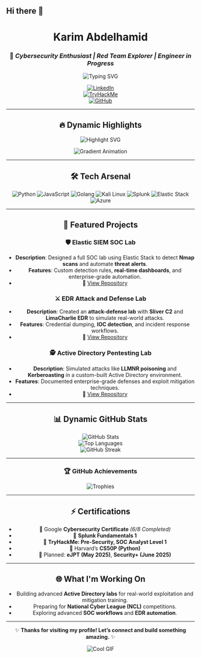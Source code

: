 ## Hi there 👋

<!--
**karimguelph/karimguelph** is a ✨ _special_ ✨ repository because its `README.md` (this file) appears on your GitHub profile.

Here are some ideas to get you started:

- 🔭 I’m currently working on ...
- 🌱 I’m currently learning ...
- 👯 I’m looking to collaborate on ...
- 🤔 I’m looking for help with ...
- 💬 Ask me about ...
- 📫 How to reach me: ...
- 😄 Pronouns: ...
- ⚡ Fun fact: ...
-->

<div align="center">

# **Karim Abdelhamid**  
### 🚀 *Cybersecurity Enthusiast | Red Team Explorer | Engineer in Progress*

![Typing SVG](https://readme-typing-svg.herokuapp.com?font=Fira+Code&size=28&duration=3500&pause=1000&color=00FF00&center=true&vCenter=true&width=1000&lines=🔐+Red+Teaming+and+SOC+Automation;⚔️+Building+Enterprise-Grade+Labs;💻+Cybersecurity+%26+Engineering;🚀+Leveling+Up+Every+Day)

[![LinkedIn](https://img.shields.io/badge/LinkedIn-%230077B5.svg?style=for-the-badge&logo=linkedin&logoColor=white)](https://www.linkedin.com/in/karim-abdelhamid-306873325/)  
[![TryHackMe](https://img.shields.io/badge/TryHackMe-%23212C42.svg?style=for-the-badge&logo=tryhackme&logoColor=white)](https://tryhackme.com/r/p/karimabdelhamid)  
[![GitHub](https://img.shields.io/badge/GitHub-%2312100E.svg?style=for-the-badge&logo=github&logoColor=white)](https://github.com/karimguelph)

</div>

---

<div align="center">

## 🔥 **Dynamic Highlights**

![Highlight SVG](https://readme-typing-svg.herokuapp.com?font=Fira+Code&size=22&duration=2500&pause=800&color=F39C12&center=true&vCenter=true&width=800&lines=%F0%9F%94%A8+Elite+SOC+Automation+Specialist;Building+Red+Team+Labs+with+Precision;Simulating+Enterprise+Threats+%E2%9A%A1%EF%B8%8F;Always+Growing+and+Leveling+Up+%F0%9F%9A%80)

![Gradient Animation](https://svgshare.com/i/uE9.svg)

---

## 🛠️ **Tech Arsenal**

![Python](https://img.shields.io/badge/Python-%233776AB.svg?style=for-the-badge&logo=python&logoColor=white)
![JavaScript](https://img.shields.io/badge/JavaScript-%23F7DF1E.svg?style=for-the-badge&logo=javascript&logoColor=black)
![Golang](https://img.shields.io/badge/Golang-%2300ADD8.svg?style=for-the-badge&logo=go&logoColor=white)
![Kali Linux](https://img.shields.io/badge/Kali%20Linux-%23000000.svg?style=for-the-badge&logo=linux&logoColor=white)
![Splunk](https://img.shields.io/badge/Splunk-%23000000.svg?style=for-the-badge&logo=splunk&logoColor=white)
![Elastic Stack](https://img.shields.io/badge/Elastic%20Stack-%23005571.svg?style=for-the-badge&logo=elastic&logoColor=white)
![Azure](https://img.shields.io/badge/Azure-%230072C6.svg?style=for-the-badge&logo=microsoftazure&logoColor=white)

---

## 🚀 **Featured Projects**

### 🛡️ **Elastic SIEM SOC Lab**
- **Description**: Designed a full SOC lab using Elastic Stack to detect **Nmap scans** and automate **threat alerts**.  
- **Features**: Custom detection rules, **real-time dashboards**, and enterprise-grade automation.  
- 🔗 [View Repository](https://github.com/karimguelph/Elastic-SIEM-SOC-Lab)

### ⚔️ **EDR Attack and Defense Lab**
- **Description**: Created an **attack-defense lab** with **Sliver C2** and **LimaCharlie EDR** to simulate real-world attacks.  
- **Features**: Credential dumping, **IOC detection**, and incident response workflows.  
- 🔗 [View Repository](https://github.com/karimguelph/EDR-Attack-and-Defense-Lab)

### 🕵️ **Active Directory Pentesting Lab**
- **Description**: Simulated attacks like **LLMNR poisoning** and **Kerberoasting** in a custom-built Active Directory environment.  
- **Features**: Documented enterprise-grade defenses and exploit mitigation techniques.  
- 🔗 [View Repository](https://github.com/karimguelph/Active-Directory-Pentesting-Lab)

---

<div align="center">

## 📊 **Dynamic GitHub Stats**

![GitHub Stats](https://github-readme-stats.vercel.app/api?username=karimguelph&show_icons=true&theme=radical)  
![Top Languages](https://github-readme-stats.vercel.app/api/top-langs/?username=karimguelph&layout=compact&theme=radical)  
![GitHub Streak](https://streak-stats.demolab.com?user=karimguelph&theme=radical&hide_border=true)  

---

### 🏆 **GitHub Achievements**
![Trophies](https://github-profile-trophy.vercel.app/?username=karimguelph&theme=darkhub&margin-w=15&margin-h=15)

</div>

---

## ⚡ **Certifications**

- 📜 Google **Cybersecurity Certificate** *(6/8 Completed)*  
- 📜 **Splunk Fundamentals 1**  
- 📜 **TryHackMe: Pre-Security, SOC Analyst Level 1**  
- 📜 Harvard’s **CS50P (Python)**  
- 🏅 Planned: **eJPT (May 2025)**, **Security+ (June 2025)**  

---

## 🌐 **What I'm Working On**

- Building advanced **Active Directory labs** for real-world exploitation and mitigation training.  
- Preparing for **National Cyber League (NCL)** competitions.  
- Exploring advanced **SOC workflows** and **EDR automation**.

---

<div align="center">

✨ **Thanks for visiting my profile! Let’s connect and build something amazing.** ✨  

![Cool GIF](https://media.giphy.com/media/RbDKaczqWovIugyJmW/giphy.gif)

</div>
